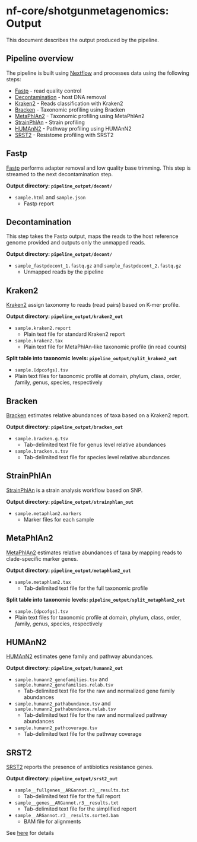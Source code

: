# nf-core/shotgunmetagenomics: Output

This document describes the output produced by the pipeline. 

<!-- TODO nf-core: Write this documentation describing your workflow's output -->

## Pipeline overview
The pipeline is built using [Nextflow](https://www.nextflow.io/)
and processes data using the following steps:

- [Fastp](#fastp) - read quality control
- [Decontamination](#decontamination) - host DNA removal
- [Kraken2](#kraken2) - Reads classification with Kraken2
- [Bracken](#bracken) - Taxonomic profiling using Bracken
- [MetaPhlAn2](#metaphlan2) - Taxonomic profiling using MetaPhlAn2
- [StrainPhlAn](#strainphlan) - Strain profiling
- [HUMAnN2](#humann2) - Pathway profiling using HUMAnN2
- [SRST2](#srst2) - Resistome profiling with SRST2

## Fastp

[Fastp](https://github.com/OpenGene/fastp) performs adapter removal and low quality base trimming. This step is streamed to the next decontamination step.

**Output directory: `pipeline_output/decont/`**

* `sample.html` and `sample.json`
  * Fastp report

## Decontamination

This step takes the Fastp output, maps the reads to the host reference genome provided and outputs only the unmapped reads.

**Output directory: `pipeline_output/decont/`**

* `sample_fastpdecont_1.fastq.gz` and `sample_fastpdecont_2.fastq.gz`
  * Unmapped reads by the pipeline

## Kraken2

[Kraken2](https://ccb.jhu.edu/software/kraken2/) assign taxonomy to reads (read pairs) based on K-mer profile.

**Output directory: `pipeline_output/kraken2_out`**

* `sample.kraken2.report`
  * Plain text file for standard Kraken2 report
* `sample.kraken2.tax`
  * Plain text file for MetaPhlAn-like taxonomic profile (in read counts)

**Split table into taxonomic levels: `pipeline_output/split_kraken2_out`**

* `sample.[dpcofgs].tsv`
 * Plain text files for taxonomic profile at *d*omain, *p*hylum, *c*lass, *o*rder, *f*amily, *g*enus, *s*pecies, respectively

## Bracken

[Bracken](https://ccb.jhu.edu/software/bracken/) estimates relative abundances of taxa based on a Kraken2 report.

**Output directory: `pipeline_output/bracken_out`**

* `sample.bracken.g.tsv`
  * Tab-delimited text file for genus level relative abundances
* `sample.bracken.s.tsv`
  * Tab-delimited text file for species level relative abundances


## StrainPhlAn

[StrainPhlAn](https://bitbucket.org/biobakery/biobakery/wiki/strainphlan) is a strain analysis workflow based on SNP.

**Output directory: `pipeline_output/strainphlan_out`**

* `sample.metaphlan2.markers`
  * Marker files for each sample


## MetaPhlAn2

[MetaPhlAn2](https://bitbucket.org/biobakery/metaphlan2/) estimates relative abundances of taxa by mapping reads to clade-specific marker genes.

**Output directory: `pipeline_output/metaphlan2_out`**

* `sample.metaphlan2.tax`
  * Tab-delimited text file for the full taxonomic profile

**Split table into taxonomic levels: `pipeline_output/split_metaphlan2_out`**

* `sample.[dpcofgs].tsv`
 * Plain text files for taxonomic profile at *d*omain, *p*hylum, *c*lass, *o*rder, *f*amily, *g*enus, *s*pecies, respectively


## HUMAnN2

[HUMAnN2](https://bitbucket.org/biobakery/humann2/) estimates gene family and pathway abundances.

**Output directory: `pipeline_output/humann2_out`**

* `sample.humann2_genefamilies.tsv` and `sample.humann2_genefamilies.relab.tsv`
  * Tab-delimited text file for the raw and normalized gene family abundances
* `sample.humann2_pathabundance.tsv` and `sample.humann2_pathabundance.relab.tsv`
  * Tab-delimited text file for the raw and normalized pathway abundances
* `sample.humann2_pathcoverage.tsv`
  * Tab-delimited text file for the pathway coverage

## SRST2
[SRST2](https://github.com/katholt/srst2) reports the presence of antibiotics resistance genes.

**Output directory: `pipeline_output/srst2_out`**

* `sample__fullgenes__ARGannot.r3__results.txt`
  * Tab-delimited text file for the full report
* `sample__genes__ARGannot.r3__results.txt`
  * Tab-delimited text file for the simplified report
* `sample__ARGannot.r3__results.sorted.bam`
  * BAM file for alignments

See [here](https://github.com/katholt/srst2#gene-typing) for details





